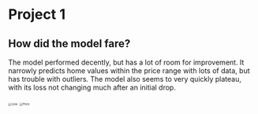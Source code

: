# Project 1 

## How did the model fare?

The model performed decently, but has a lot of room for improvement. It narrowly predicts home values within the price range with lots of data, but has trouble with outliers. The model also seems to very quickly plateau, with its loss not changing much after an initial drop. 

<img src="/Users/liz/WebstormProjects/data310/Projects/Project1/Loss.png" alt="Loss" style="zoom: 40%;" />

<img src="/Users/liz/WebstormProjects/data310/Projects/Project1/Price.png" alt="Price" style="zoom:40%;" />













